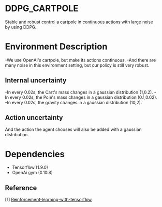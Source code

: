 # DDPG_CARTPOLE
Stable and robust control a cartpole in continuous actions with large noise by using DDPG.

# Environment Description
-We use OpenAI's cartpole, but make its actions continuous.
-And there are many noise in this environment setting, but our policy is still very robust.
## Internal uncertainty
-In every 0.02s, the Cart's mass changes in a gaussian distribution (1,0.2).
-In every 0.02s, the Pole's mass changes in a gaussian distribution (0.1,0.02).
-In every 0.02s, the gravity changes in a gaussian distribution (10,2).
## Action uncertainty
And the action the agent chooses will also be added with a gaussian distribution.

# Dependencies
- Tensorflow (1.9.0)
- OpenAi gym (0.10.8)

 ## Reference
[1] [Reinforcement-learning-with-tensorflow](https://github.com/MorvanZhou/Reinforcement-learning-with-tensorflow)  

